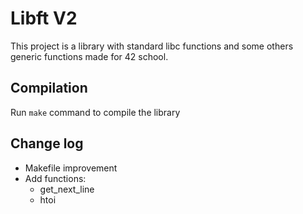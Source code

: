# Libft V2
This project is a library with standard libc functions and some others generic functions made for 42 school.

## Compilation
Run `make` command to compile the library

## Change log
- Makefile improvement
- Add functions:
  - get_next_line
  - htoi
